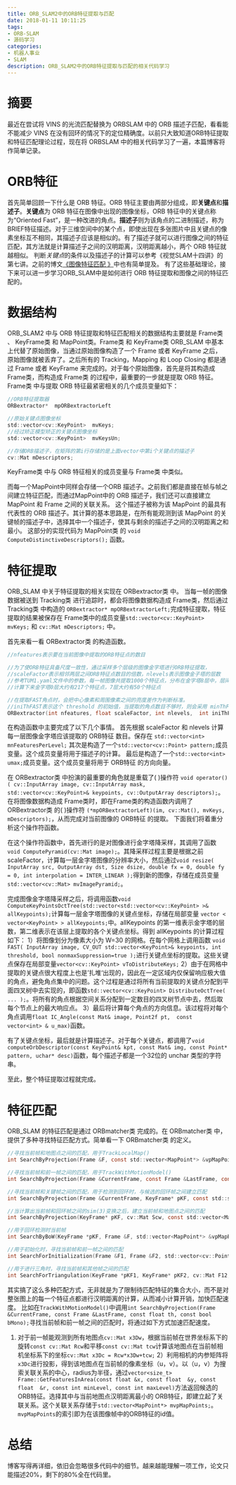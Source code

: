 ```yaml
---
title: ORB_SLAM2中的ORB特征提取与匹配
date: 2018-01-11 10:11:25
tags:
- ORB-SLAM
- 源码学习
categories:
- 机器人事业
- SLAM
description: ORB_SLAM2中的ORB特征提取与匹配的相关代码学习
---
```

<!-- more -->

# 摘要
最近在尝试将 VINS 的光流匹配替换为 ORBSLAM 中的 ORB 描述子匹配，看看能不能减少 VINS 在没有回环的情况下的定位精确度。以前只大致知道ORB特征提取和特征匹配理论过程，现在将 ORBSLAM 中的相关代码学习了一遍，本篇博客将作简单记录。

# ORB特征
首先简单回顾一下什么是 ORB 特征。ORB 特征主要由两部分组成，即**关键点**和**描述子**。**关键点**为 ORB 特征在图像中出现的图像坐标，ORB 特征中的关键点称为“Oriented Fast”，是一种改进的角点。**描述子**则为该角点的二进制描述，称为BRIEF特征描述。对于三维空间中的某个点，即使出现在多张图片中且关键点的像素坐标互不相同，其描述子应该是相似的。有了描述子就可以进行图像之间的特征匹配，其方法就是计算描述子之间的汉明距离，汉明距离越小，两个 ORB 特征就越相似。
判断*关键点*的条件以及描述子的计算可以参考《视觉SLAM十四讲》的第七讲。之前的博文[《图像特征匹配 》](http://zhehangt.win/2017/03/03/SLAM/FeatureMatching/)中也有简单提及。
有了这些基础理论，接下来可以进一步学习ORB_SLAM中是如何进行 ORB 特征提取和图像之间的特征匹配的。

# 数据结构
ORB_SLAM2 中与 ORB 特征提取和特征匹配相关的数据结构主要就是 Frame类 、 KeyFrame类 和 MapPoint类。Frame类 和 KeyFrame类  ORB_SLAM 中基本上代替了原始图像，当通过原始图像构造了一个 Frame 或者 KeyFrame 之后， 原始图像就被丢弃了。之后所有的 Tracking，Mapping 和 Loop Closing 都是通过 Frame 或者 KeyFrame 来完成的。对于每个原始图像，首先是将其构造成 Frame类，而构造成 Frame类 的过程中，最重要的一步就是提取 ORB 特征。
Frame类 中与提取 ORB 特征最紧密相关的几个成员变量如下：


```c
//ORB特征提取器
ORBextractor*  mpORBextractorLeft

//原始关键点图像坐标
std::vector<cv::KeyPoint>  mvKeys;
//经过矫正模型矫正的关键点图像坐标
std::vector<cv::KeyPoint>  mvKeysUn;

//存储ORB描述子，在矩阵的第i行存储的是上面vector中第i个关键点的描述子
cv::Mat mDescriptors;
```

KeyFrame类 中与 ORB 特征相关的成员变量与 Frame类 中类似。

而每一个MapPoint中同样会存储一个ORB 描述子。之前我们都是直接在帧与帧之间建立特征匹配，而通过MapPoint中的 ORB 描述子，我们还可以直接建立 MapPoint 和 Frame 之间的关联关系。
这个描述子被称为该 MapPoint 的最具有代表性的 ORB 描述子。其计算的基本思路是，在所有能观测到该 MapPoint 的关键帧的描述子中，选择其中一个描述子，使其与剩余的描述子之间的汉明距离之和最小。
这部分的实现代码为 MapPoint类 的 `void ComputeDistinctiveDescriptors();` 函数。


# 特征提取
ORB_SLAM 中关于特征提取的相关实现在 ORBextractor类 中。 当每一帧的图像数据被送到 Tracking类 进行追踪时，都会将图像数据构造成 Frame类，然后通过 Tracking类 中构造的 `ORBextractor* mpORBextractorLeft;`完成特征提取，特征提取的结果被保存在 Frame类中的成员变量`std::vector<cv::KeyPoint> mvKeys;` 和 `cv::Mat mDescriptors;` 中。

首先来看一看 ORBextractor类 的构造函数。
```c
//nfeatures表示要在当前图像中提取的ORB特征点的数目

//为了使ORB特征具备尺度一致性，通过采样多个层级的图像金字塔进行ORB特征提取，
//scaleFactor表示相邻两层之间ORB特征点数目的倍数，nlevels表示图像金子塔的层数
//参考TUM1.yaml文件中的参数，每一帧图像共提取1000个特征点，分布在金字塔8层中，层间尺度比例1.2
//计算下来金字塔0层大约有217个特征点，7层大约有50个特征点

//在提取FAST角点时，会把中心像素和周围像素之间的亮度差作为判断标准。
//iniThFAST表示这个 threshold 的初始值，当提取的角点数目不够时，则会采用 minThFAST 作为 threshold。
ORBextractor(int nfeatures, float scaleFactor, int nlevels,  int iniThFAST, int minThFAST);
```

在构造函数中主要完成了以下几个事情。
首先根据 scaleFactor 和 nlevels 计算每一层图像金字塔应该提取的 ORB特征 数目。保存在 `std::vector<int> mnFeaturesPerLevel;`
其次是构造了一个`std::vector<cv::Point> pattern;`成员变量。这个成员变量将用于描述子的计算。
最后是构造了一个`std::vector<int> umax;`成员变量。这个成员变量将用于 ORB特征 的方向向量。

在 ORBextractor类 中扮演的最重要的角色就是重载了( )操作符 `void operator()( cv::InputArray image, cv::InputArray mask, std::vector<cv::KeyPoint>& keypoints, cv::OutputArray descriptors);`。在将图像数据构造成 Frame类时，即在Frame类的构造函数内调用了 ORBextractor类 的( )操作符 `(*mpORBextractorLeft)(im, cv::Mat(), mvKeys, mDescriptors);`，从而完成对当前图像的 ORB特征 的提取。
下面我们将着重分析这个操作符函数。

在这个操作符函数中，首先进行的是对图像进行金字塔降采样，其调用了函数`void ComputePyramid(cv::Mat image);`。其降采样过程主要是根据之前 scaleFactor，计算每一层金字塔图像的分辨率大小，然后通过`void resize( InputArray src, OutputArray dst, Size dsize, double fx = 0, double fy = 0, int interpolation = INTER_LINEAR );`得到新的图像，存储在成员变量`std::vector<cv::Mat> mvImagePyramid;`。

完成图像金字塔降采样之后，将调用函数`void ComputeKeyPointsOctTree(std::vector<std::vector<cv::KeyPoint> >& allKeypoints);`计算每一层金字塔图像的关键点坐标，存储在局部变量 `vector < vector<KeyPoint> > allKeypoints;`中。allKeypoints 的第一维表示金字塔的层数，第二维表示在该层上提取的各个关键点坐标。得到 allKeypoints 的计算过程如下：
1）将图像划分为像素大小为 W=30 的网格。在每个网格上调用函数 `void FAST( InputArray image, CV_OUT std::vector<KeyPoint>& keypoints, int threshold, bool nonmaxSuppression=true );`进行关键点坐标的提取。这些关键点保存在局部变量`vector<cv::KeyPoint> vToDistributeKeys;`
2）由于在网格中提取的关键点很大程度上也是’扎堆‘出现的，因此在一定区域内仅保留响应极大值的角点，避免角点集中的问题。这个过程是通过将所有当前提取的关键点分配到平面四叉树中去实现的，即函数`std::vector<cv::KeyPoint> DistributeOctTree( ... );`。将所有的角点根据空间关系分配到一定数目的四叉树节点中去，然后取每个节点上的最大响应点。
3）最后将计算每个角点的方向信息。该过程将对每个角点调用`float IC_Angle(const Mat& image, Point2f pt,  const vector<int> & u_max)`函数。

有了关键点坐标，最后就是计算描述子。对于每个关键点，都调用了`void computeOrbDescriptor(const KeyPoint& kpt, const Mat& img, const Point* pattern, uchar* desc)`函数，每个描述子都是一个32位的 unchar 类型的字符串。

至此，整个特征提取过程就完成。

# 特征匹配

ORB_SLAM 的特征匹配是通过 ORBmatcher类 完成的。在 ORBmatcher类 中，提供了多种寻找特征匹配方式。简单看一下 ORBmatcher类 的定义。
```c
//寻找当前帧和地图点之间的匹配，用于TrackLocalMap()
int SearchByProjection(Frame &F, const std::vector<MapPoint*> &vpMapPoints, const float th=3);

//寻找当前帧和前一帧之间的匹配，用于TrackWithMotionModel()
int SearchByProjection(Frame &CurrentFrame, const Frame &LastFrame, const float th, const bool bMono);

//寻找当前帧和关键帧之间的匹配，用于检测到回环时，与候选的回环帧之间建立匹配
int SearchByProjection(Frame &CurrentFrame, KeyFrame* pKF, const std::set<MapPoint*> &sAlreadyFound, const float th, const int ORBdist);

//当计算出当前帧和回环帧之间的sim(3)变换之后，建立当前帧和地图点之间的匹配
int SearchByProjection(KeyFrame* pKF, cv::Mat Scw, const std::vector<MapPoint*> &vpPoints, std::vector<MapPoint*> &vpMatched, int th);

//用于回环检测时当前帧
int SearchByBoW(KeyFrame *pKF, Frame &F, std::vector<MapPoint*> &vpMapPointMatches);

//用于初始化时，寻找当前帧和前一帧之间的匹配
int SearchForInitialization(Frame &F1, Frame &F2, std::vector<cv::Point2f> &vbPrevMatched, std::vector<int> &vnMatches12, int windowSize=10);

//用于进行三角时，寻找当前帧和其他帧之间的匹配
int SearchForTriangulation(KeyFrame *pKF1, KeyFrame* pKF2, cv::Mat F12, std::vector<pair<size_t, size_t> > &vMatchedPairs, const bool bOnlyStereo);

```

其实搞了这么多种匹配方式，无非就是为了限制待匹配特征的集合大小，而不是对整张图上的每一个特征点都进行汉明距离的计算，从而减小计算开销，加快匹配速度。
比如在`TrackWithMotionModel()`中调用`int SearchByProjection(Frame &CurrentFrame, const Frame &LastFrame, const float th, const bool bMono);`寻找当前帧和前一帧之间的匹配时，将通过如下方式加速匹配速度。

1) 对于前一帧能观测到所有地图点`cv::Mat x3Dw`，根据当前帧在世界坐标系下的旋转`const cv::Mat Rcw`和平移`const cv::Mat tcw`计算该地图点在当前帧相机坐标系下的坐标`cv::Mat x3Dc = Rcw*x3Dw+tcw;`
2）利用相机的内参矩阵将`x3Dc`进行投影，得到该地图点在当前帧的像素坐标（u，v）。以（u，v）为搜索关联关系的中心，radius为半径，通过`vector<size_t> Frame::GetFeaturesInArea(const float &x, const float  &y, const float  &r, const int minLevel, const int maxLevel)`方法返回候选的 ORB特征。选择其中与当前地图点汉明距离最小的 ORB特征，即建立起了关联关系。这个关联关系存储于`std::vector<MapPoint*> mvpMapPoints;`。`mvpMapPoints`的索引即为在该图像帧中的ORB特征的id值。



# 总结
博客写得再详细，依旧会忽略很多代码中的细节。越来越能理解一项工作，论文只能描述20%，剩下的80%全在代码里。














